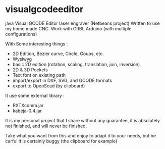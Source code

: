 # visualgcodeeditor
java Visual GCODE Editor laser engraver (Netbeans project)
Written to use my home made CNC.
Work with GRBL Arduino (with multiple configurations)

With Some interesting things :
- 2D Edition, Bezier curve, Circle, Goups, etc.
- Wysiwyg
- basic 2D edition (rotation, scaling, translation, join, inversion)
- 2D & 3D Pockets
- Text font on existing path
- import/export in DXF, SVG, and GCODE formats
- export to OpenScad (by clipboard) 

It use some external library :
- RXTXcomm.jar
- kabeja-0.4.jar

It is my personal project that I share without any guarantee, it is absolutely not finished, and will never be finished.

Take what you want from this and enjoy to adapt it to your needs, but be carful it is certainly buggy (the clipboard for example)